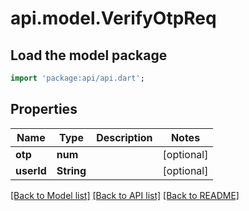 # api.model.VerifyOtpReq

## Load the model package
```dart
import 'package:api/api.dart';
```

## Properties
Name | Type | Description | Notes
------------ | ------------- | ------------- | -------------
**otp** | **num** |  | [optional] 
**userId** | **String** |  | [optional] 

[[Back to Model list]](../README.md#documentation-for-models) [[Back to API list]](../README.md#documentation-for-api-endpoints) [[Back to README]](../README.md)


